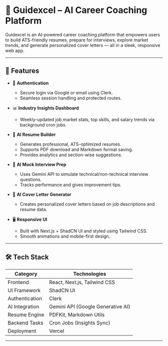 # 🧠 Guidexcel – AI Career Coaching Platform

Guidexcel is an AI-powered career coaching platform that empowers users to build ATS-friendly resumes, prepare for interviews, explore market trends, and generate personalized cover letters — all in a sleek, responsive web app.

---

## 🚀 Features

- 🔐 **Authentication**
  - Secure login via Google or email using Clerk.
  - Seamless session handling and protected routes.

- 📊 **Industry Insights Dashboard**
  - Weekly-updated job market stats, top skills, and salary trends via background cron jobs.

- 📄 **AI Resume Builder**
  - Generates professional, ATS-optimized resumes.
  - Supports PDF download and Markdown format saving.
  - Provides analytics and section-wise suggestions.

- 🧠 **AI Mock Interview Prep**
  - Uses Gemini API to simulate technical/non-technical interview questions.
  - Tracks performance and gives improvement tips.

- 📝 **AI Cover Letter Generator**
  - Creates personalized cover letters based on job descriptions and resume data.

- 🖥️ **Responsive UI**
  - Built with Next.js + ShadCN UI and styled using Tailwind CSS.
  - Smooth animations and mobile-first design.

---

## 🛠️ Tech Stack

| Category         | Technologies                     |
|------------------|----------------------------------|
| Frontend         | React, Next.js, Tailwind CSS     |
| UI Framework     | ShadCN UI                        |
| Authentication   | Clerk                            |
| AI Integration   | Gemini API (Google Generative AI)|
| Resume Engine    | PDFKit, Markdown Utils           |
| Backend Tasks    | Cron Jobs (Insights Sync)        |
| Deployment       | Vercel                           |

---

